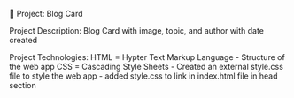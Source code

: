 🚀 Project: Blog Card

Project Description:
Blog Card with image, topic, and author with date created

Project Technologies:
HTML = Hypter Text Markup Language - Structure of the web app
CSS = Cascading Style Sheets - Created an external style.css file to style the web app - added style.css to link in index.html file in head section